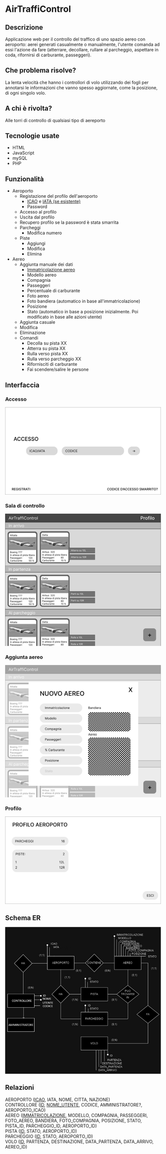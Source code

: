 # AirTraffiControl
## Descrizione
Applicazione web per il controllo del traffico di uno spazio aereo con aeroporto: aerei generati casualmente o manualmente, l'utente comanda ad essi l'azione da fare (atterrare, decollare, rullare al parcheggio, aspettare in coda, rifornirsi di carburante, passeggeri).
## Che problema risolve?
La lenta velocità che hanno i controllori di volo utilizzando dei fogli per annotarsi le informazioni che vanno spesso aggiornate, come la posizione, di ogni singolo volo.
## A chi è rivolta?
Alle torri di controllo di qualsiasi tipo di aereporto 
## Tecnologie usate
- HTML
- JavaScript
- mySQL
- PHP
## Funzionalità
* Aeroporto
  * Registazione del profilo dell'aeroporto
    * <a href="https://it.wikipedia.org/wiki/Codice_aeroportuale_ICAO">ICAO</a> e <a href="https://en.wikipedia.org/wiki/IATA_airport_code">IATA (se esistente)</a>
    * Password
  * Accesso al profilo 
  * Uscita dal profilo
  * Recupero profilo se la password è stata smarrita
  * Parcheggi
    * Modifica numero
  * Piste
    * Aggiungi
    * Modifica
    * Elimina
* Aereo
  * Aggiunta manuale dei dati
    * <a href="https://it.wikipedia.org/wiki/Marche_d%27immatricolazione">Immatricolazione aereo</a>
    * Modello aereo
    * Compagnia
    * Passeggeri
    * Percentuale di carburante
    * Foto aereo
    * Foto bandiera (automatico in base all'immatricolazione)
    * Posizione
    * Stato (automatico in base a posizione inizialmente. Poi modificato in base alle azioni utente)
  * Aggiunta casuale
  * Modifica
  * Eliminazione
  * Comandi
    * Decolla su pista XX
    * Atterra su pista XX
    * Rulla verso pista XX
    * Rulla verso parcheggio XX
    * Rifornisciti di carburante
    * Fai scendere/salire le persone
## Interfaccia
### Accesso
![alt text](IMG/ACCESSO.svg)
### Sala di controllo
![alt text](IMG/SALACONTROLLO.svg)
### Aggiunta aereo
![alt text](IMG/AEREO.svg)
### Profilo
![alt text](IMG/PROFILO.svg)

## Schema ER
![alt text](IMG/ERN.jpg)
## Relazioni
AEROPORTO (<ins>ICAO</ins>, IATA, NOME, CITTA, NAZIONE) <br>
CONTROLLORE (<ins>ID</ins>, <ins>NOME_UTENTE</ins>, CODICE, AMMINISTRATORE?, AEROPORTO_ICAO) <br>
AEREO (<ins>IMMATRICOLAZIONE</ins>, MODELLO, COMPAGNIA, PASSEGGERI, FOTO_AEREO, BANDIERA, FOTO_COMPAGNIA, POSIZIONE, STATO, PISTA_ID, PARCHEGGIO_ID, AEROPORTO_ID) <br>
PISTA (<ins>ID</ins>, STATO, AEROPORTO_ID) <br>
PARCHEGGIO (<ins>ID</ins>, STATO, AEROPORTO_ID) <br>
VOLO (<ins>ID</ins>, PARTENZA, DESTINAZIONE, DATA_PARTENZA, DATA_ARRIVO, AEREO_ID) <br>
